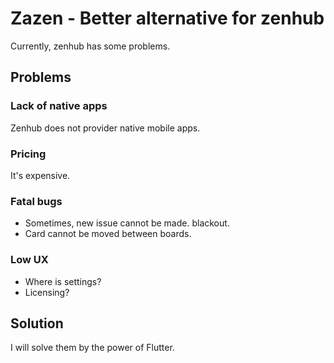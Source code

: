 # Zazen - Better alternative for zenhub

Currently, zenhub has some problems.

## Problems

### Lack of native apps
Zenhub does not provider native mobile apps.

### Pricing
It's expensive. 

### Fatal bugs
- Sometimes, new issue cannot be made. blackout.
- Card cannot be moved between boards.

### Low UX
- Where is settings?
- Licensing?

## Solution
I will solve them by the power of Flutter.
